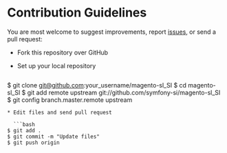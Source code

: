 # Contribution Guidelines

You are most welcome to suggest improvements, report [issues](https://github.com/symfony-si/magento-sl_SI/issues),
or send a pull request:

* Fork this repository over GitHub
* Set up your local repository

  ```bash
$ git clone git@github.com:your_username/magento-sl_SI
$ cd magento-sl_SI
$ git add remote upstream git://github.com/symfony-si/magento-sl_SI
$ git config branch.master.remote upstream
```
* Edit files and send pull request

  ```bash
$ git add .
$ git commit -m "Update files"
$ git push origin
```
